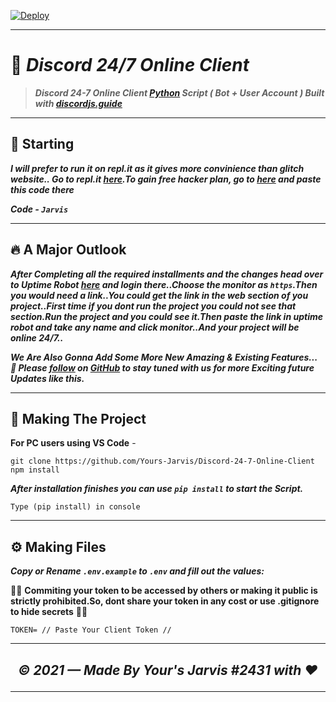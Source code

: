[![Deploy](https://repl.it/badge/github/Yours-Jarvis/Discord-24-7-Online-Client)](https://replit.com/)

----

# 🤖 ***Discord 24/7 Online Client***
> ***Discord 24-7 Online Client [Python](https://discordjs.guide) Script ( Bot + User Account ) Built with [discordjs.guide](https://discordjs.guide)***

----

## 🏁 Starting

***I will prefer to run it on repl.it as it gives more convinience than glitch website.. Go to repl.it [here](https://repl.it/).To gain free hacker plan, go to [here](https://repl.it/claim) and paste this code there***

***Code - `Jarvis`***

----

## 🔥 A Major Outlook

***After Completing all the required installments and the changes head over to Uptime Robot [here](https://uptimerobot.com/) and login there..Choose the monitor as `https`.Then you would need a link..You could get the link in the web section of you project..First time if you dont run the project you could not see that section.Run the project and you could see it.Then paste the link in uptime robot and take any name and click monitor..And your project will be online 24/7..***

***We Are Also Gonna Add Some More New Amazing & Existing Features...***
***🚀 Please [follow](https://github.com/Yours-Jarvis) on [GitHub](https://github.com/Yours-Jarvis) to stay tuned with us for more Exciting future Updates like this.***

---

## 🔎 Making The Project

**For PC users using VS Code** -

```
git clone https://github.com/Yours-Jarvis/Discord-24-7-Online-Client
npm install
```

***After installation finishes you can use `pip install` to start the Script.***

```
Type (pip install) in console
```

----

## ⚙️ Making Files

***Copy or Rename `.env.example` to `.env` and fill out the values:***

🚨🚨 **Commiting your token to be accessed by others or making it public is strictly prohibited.So, dont share your token in any cost or use .gitignore to hide secrets** 🚨🚨

```
TOKEN= // Paste Your Client Token //
```

----

## <p align="center">*© 2021 — Made By Your's Jarvis #2431 with ♥*</p>

----
